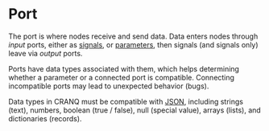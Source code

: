 # Port

The port is where nodes receive and send data. Data enters nodes through _input_ ports, either as [signals](signal.md), or [parameters](parameter.md), then signals (and signals only) leave via _output_ ports.

Ports have data types associated with them, which helps determining whether a parameter or a connected port is compatible. Connecting incompatible ports may lead to unexpected behavior (bugs).

Data types in CRANQ must be compatible with [JSON](https://en.wikipedia.org/wiki/JSON), including strings (text), numbers, boolean (true / false), null (special value), arrays (lists), and dictionaries (records).

